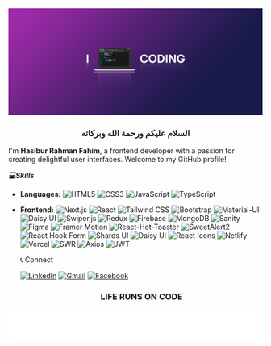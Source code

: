 <img src="./codee.png" />
  <h3 align="center">السلام عليكم ورحمة الله وبركاته</h3>
  
I'm **Hasibur Rahman Fahim**, a frontend developer with a passion for creating delightful user interfaces. Welcome to my GitHub profile!

  ***💻Skills***

- **Languages:**
  ![HTML5](https://img.shields.io/badge/HTML5-E34F26?style=flat-square&logo=html5&logoColor=white)
  ![CSS3](https://img.shields.io/badge/CSS3-1572B6?style=flat-square&logo=css3&logoColor=white)
  ![JavaScript](https://img.shields.io/badge/JavaScript-F7DF1E?style=flat-square&logo=javascript&logoColor=black)
  ![TypeScript](https://img.shields.io/badge/TypeScript-3178C6?style=flat-square&logo=typescript&logoColor=white)

- **Frontend:**
  ![Next.js](https://img.shields.io/badge/Next.js-000000?style=flat-square&logo=next.js&logoColor=white)
  ![React](https://img.shields.io/badge/React-61DAFB?style=flat-square&logo=react&logoColor=white)
  ![Tailwind CSS](https://img.shields.io/badge/Tailwind_CSS-38B2AC?style=flat-square&logo=tailwind-css&logoColor=white)
  ![Bootstrap](https://img.shields.io/badge/Bootstrap-7952B3?style=flat-square&logo=bootstrap&logoColor=white)
  ![Material-UI](https://img.shields.io/badge/Material_UI-0081CB?style=flat-square&logo=material-ui&logoColor=white)
  ![Daisy UI](https://img.shields.io/badge/Daisy_UI-10B981?style=flat-square&logoColor=white)
  ![Swiper.js](https://img.shields.io/badge/Swiper.js-6332F6?style=flat-square&logo=swiper&logoColor=white)
  ![Redux](https://img.shields.io/badge/Redux-764ABC?style=flat-square&logo=redux&logoColor=white)
  ![Firebase](https://img.shields.io/badge/Firebase-FFCA28?style=flat-square&logo=firebase&logoColor=black)
  ![MongoDB](https://img.shields.io/badge/MongoDB-47A248?style=flat-square&logo=mongodb&logoColor=white)
  ![Sanity](https://img.shields.io/badge/Sanity-3333FF?style=flat-square&logo=sanity&logoColor=white)
  ![Figma](https://img.shields.io/badge/Figma-F24E1E?style=flat-square&logo=figma&logoColor=white)
  ![Framer Motion](https://img.shields.io/badge/Framer_Motion-1F1F1F?style=flat-square&logo=framer&logoColor=8D8D8D)
  ![React-Hot-Toaster](https://img.shields.io/badge/React_Hot_Toaster-Fc4c4c?style=flat-square&logo=react&logoColor=white)
  ![SweetAlert2](https://img.shields.io/badge/SweetAlert2-198754?style=flat-square&logo=javascript&logoColor=white)
  ![React Hook Form](https://img.shields.io/badge/React_Hook_Form-Blue?style=flat-square&logo=react&logoColor=white)
  ![Shards UI](https://img.shields.io/badge/Shards_UI-3498DB?style=flat-square&logoColor=white)
  ![Daisy UI](https://img.shields.io/badge/Daisy_UI-10B981?style=flat-square&logoColor=white)
  ![React Icons](https://img.shields.io/badge/React_Icons-61DAFB?style=flat-square&logo=react&logoColor=white)
  ![Netlify](https://img.shields.io/badge/Netlify-00C7B7?style=flat-square&logo=netlify&logoColor=white)
  ![Vercel](https://img.shields.io/badge/Vercel-000000?style=flat-square&logo=vercel&logoColor=white)
  ![SWR](https://img.shields.io/badge/SWR-00ABE3?style=flat-square&logo=vercel&logoColor=white)
  ![Axios](https://img.shields.io/badge/Axios-000000?style=flat-square&logo=axios&logoColor=white)
  ![JWT](https://img.shields.io/badge/JWT-000000?style=flat-square&logo=json-web-tokens&logoColor=white)

  📞 Connect

  [![LinkedIn](https://img.shields.io/badge/LinkedIn-0077B5?style=flat-square&logo=linkedin&logoColor=white)](https://www.linkedin.com/in/hrfahimm)
  [![Gmail](https://img.shields.io/badge/Gmail-D14836?style=flat-square&logo=gmail&logoColor=white)](hrfahimm@gmail.com)
  [![Facebook](https://img.shields.io/badge/Facebook-1877F2?style=flat-square&logo=facebook&logoColor=white)](https://www.facebook.com/hrfahimm)

  <h3 align="center">LIFE RUNS ON CODE </h3>
<img src="./68747470733a2f2f63617073756c652d72656e6465722e76657263656c2e6170702f6170693f747970653d776176696e6726636f6c6f723d6772616469656e74266865696768743d3130302673656374696f6e3d666f6f746572.svg" />

